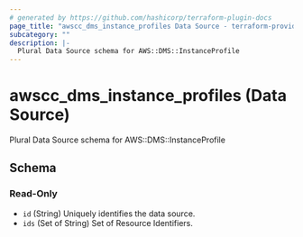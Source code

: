 ```yaml
---
# generated by https://github.com/hashicorp/terraform-plugin-docs
page_title: "awscc_dms_instance_profiles Data Source - terraform-provider-awscc"
subcategory: ""
description: |-
  Plural Data Source schema for AWS::DMS::InstanceProfile
---
```


# awscc_dms_instance_profiles (Data Source)

Plural Data Source schema for AWS::DMS::InstanceProfile



<!-- schema generated by tfplugindocs -->
## Schema

### Read-Only

- `id` (String) Uniquely identifies the data source.
- `ids` (Set of String) Set of Resource Identifiers.
